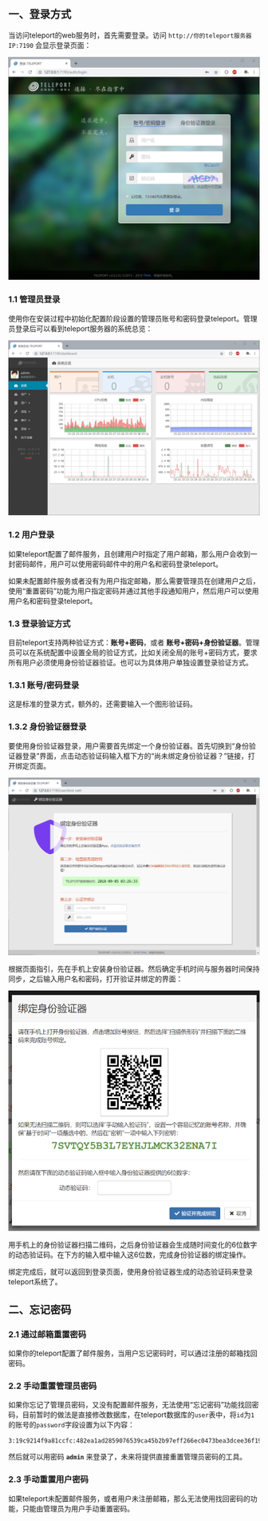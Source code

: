 ## 一、登录方式

当访问teleport的web服务时，首先需要登录。访问 `http://你的teleport服务器IP:7190` 会显示登录页面：

![web-login](img/web-login.png)

### 1.1 管理员登录

使用你在安装过程中初始化配置阶段设置的管理员账号和密码登录teleport。管理员登录后可以看到teleport服务器的系统总览：

![web-dashboard](img/web-dashboard.png)


### 1.2 用户登录

如果teleport配置了邮件服务，且创建用户时指定了用户邮箱，那么用户会收到一封密码邮件，用户可以使用密码邮件中的用户名和密码登录teleport。

如果未配置邮件服务或者没有为用户指定邮箱，那么需要管理员在创建用户之后，使用“重置密码”功能为用户指定密码并通过其他手段通知用户，然后用户可以使用用户名和密码登录teleport。


### 1.3 登录验证方式

目前teleport支持两种验证方式：**账号+密码**，或者 **账号+密码+身份验证器**。管理员可以在系统配置中设置全局的验证方式，比如关闭全局的账号+密码方式，要求所有用户必须使用身份验证器验证。也可以为具体用户单独设置登录验证方式。

### 1.3.1 账号/密码登录

这是标准的登录方式，额外的，还需要输入一个图形验证码。

### 1.3.2 身份验证器登录

要使用身份验证器登录，用户需要首先绑定一个身份验证器。首先切换到“身份验证器登录”界面，点击动态验证码输入框下方的“尚未绑定身份验证器？”链接，打开绑定页面。

![web-bind-oath-1](img/web-bind-oath-1.png)

根据页面指引，先在手机上安装身份验证器。然后确定手机时间与服务器时间保持同步，之后输入用户名和密码，打开验证并绑定的界面：

![web-bind-oath-2](img/web-bind-oath-2.png)

用手机上的身份验证器扫描二维码，之后身份验证器会生成随时间变化的6位数字的动态验证码。在下方的输入框中输入这6位数，完成身份验证器的绑定操作。

绑定完成后，就可以返回到登录页面，使用身份验证器生成的动态验证码来登录teleport系统了。

## 二、忘记密码

### 2.1 通过邮箱重置密码

如果你的teleport配置了邮件服务，当用户忘记密码时，可以通过注册的邮箱找回密码。

### 2.2 手动重置管理员密码

如果你忘记了管理员密码，又没有配置邮件服务，无法使用“忘记密码”功能找回密码，目前暂时的做法是直接修改数据库，在teleport数据库的`user`表中，将`id`为`1`的账号的`password`字段设置为以下内容：
```
3:19c9214f9a81ccfc:482ea1ad2859076539ca45b2b97eff266ec0473bea3dcee36f19b87f759d1535
```
然后就可以用密码 **`admin`** 来登录了，未来将提供直接重置管理员密码的工具。

### 2.3 手动重置用户密码

如果teleport未配置邮件服务，或者用户未注册邮箱，那么无法使用找回密码的功能，只能由管理员为用户手动重置密码。
